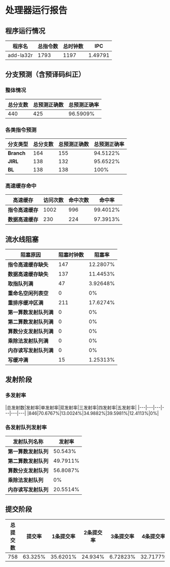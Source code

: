 # 处理器运行报告
## 程序运行情况
|程序名|总指令数|总时钟数|IPC|
|---|---|---|---|
|add-la32r|1793|1197|1.49791|

## 分支预测（含预译码纠正）
### 整体情况
|总分支数|总预测正确数|总预测正确率|
|---|---|---|
|440|425|96.5909%|

### 各类指令预测
|分支类型|总分支数|总预测正确数|总预测正确率|
|---|---|---|---|
|**Branch**| 164 | 155 | 94.5122%|
|**JIRL**| 138 | 132 | 95.6522%|
|**BL**| 138 | 138 | 100%|

### 高速缓存命中
|高速缓存|访问次数|命中次数|命中率|
|---|---|---|---|
|**指令高速缓存**| 1002 | 996 | 99.4012%|
|**数据高速缓存**| 230 | 224 | 97.3913%|
## 流水线阻塞
|阻塞原因|阻塞时钟数|阻塞率|
|---|---|---|
|**指令高速缓存缺失**| 147 | 12.2807%|
|**数据高速缓存缺失**| 137 | 11.4453%|
|**取指队列满**| 47 | 3.92648%|
|**重命名空闲列表空**|0 | 0%|
|**重排序缓冲区满**|211 | 17.6274%|
|**第一算数发射队列满**|0 | 0%|
|**第二算数发射队列满**|0 | 0%|
|**算数分支发射队列满**|0 | 0%|
|**乘除法发射队列满**|0 | 0%|
|**内存读写发射队列满**|0 | 0%|
|**写缓冲满**|15 | 1.25313%|

## 发射阶段
### 多发射率
|总发射数|发射率|单发射率|双发射率|三发射率|四发射率|五发射率|
|---|---|---|---|---|---|
|846|70.6767%|13.0024%|34.9882%|39.5981%|12.4113%|0%|

### 各发射队列发射率
|发射队列名称|发射率|
|---|---|
|**第一算数发射队列**|50.543%|
|**第二算数发射队列**|49.7911%|
|**算数分支发射队列**|56.8087%|
|**乘除法发射队列**|0%|
|**内存读写发射队列**|20.5514%|

## 提交阶段
|总提交数|提交率|1条提交率|2条提交率|3条提交率|4条提交率|
|---|---|---|---|---|---|
|758|63.325%|35.6201%|24.934%|6.72823%|32.7177%|
